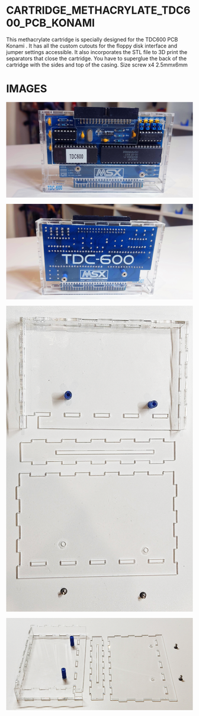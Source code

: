 # CARTRIDGE_METHACRYLATE_TDC600_PCB_KONAMI

This methacrylate cartridge is specially designed for the TDC600 PCB Konami . It has all the custom cutouts for the floppy disk interface and jumper settings accessible. It also incorporates the STL file to 3D print the separators that close the cartridge. You have to superglue the back of the cartridge with the sides and top of the casing. Size screw x4   2.5mmx6mm

# IMAGES

![Alt text](https://github.com/capsule5000/CARTRIDGE_METHACRYLATE_TDC600_PCB_KONAMI/blob/main/Images/front1_tdc600.png)

![Alt text](https://github.com/capsule5000/CARTRIDGE_METHACRYLATE_TDC600_PCB_KONAMI/blob/main/Images/rear1_tdc600.png)

![Alt text](https://github.com/capsule5000/CARTRIDGE_METHACRYLATE_TDC600_PCB_KONAMI/blob/main/Images/case1.png)

![Alt text](https://github.com/capsule5000/CARTRIDGE_METHACRYLATE_TDC600_PCB_KONAMI/blob/main/Images/case2.png)
